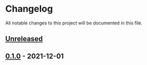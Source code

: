 # Changelog

All notable changes to this project will be documented in this file.

## [Unreleased]

## [0.1.0] - 2021-12-01

[unreleased]: https://github.com/ibm/repo-template/compare/v0.1.0...HEAD
[0.1.0]: https://github.com/ibm/repo-template/releases/tag/v0.1.0
